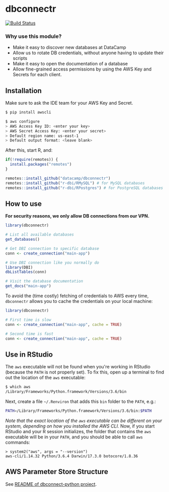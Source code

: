 # dbconnectr

[![Build Status](https://api.travis-ci.org/datacamp/dbconnectr.svg?branch=master)](https://travis-ci.org/datacamp/dbconnectr)

### Why use this module?

- Make it easy to discover new databases at DataCamp
- Allow us to rotate DB credentials, without anyone having to update their scripts
- Make it easy to open the documentation of a database
- Allow fine-grained access permissions by using the AWS Key and Secrets for each client.

## Installation

Make sure to ask the IDE team for your AWS Key and Secret.

```bash
$ pip install awscli

$ aws configure
> AWS Access Key ID: <enter your key>
> AWS Secret Access Key: <enter your secret>
> Default region name: us-east-1
> Default output format: <leave blank>
```

After this, start R, and:

```R
if(!require(remotes)) {
  install.packages("remotes")
}

remotes::install_github("datacamp/dbconnectr")
remotes::install_github("r-dbi/RMySQL") # for MySQL databases
remotes::install_github("r-dbi/RPostgres") # for PostgreSQL databases
```

## How to use

**For security reasons, we only allow DB connections from our VPN.**

```R
library(dbconnectr)

# List all available databases
get_databases()

# Get DBI connection to specific database
conn <- create_connection("main-app")

# Use DBI connection like you normally do
library(DBI)
dbListTables(conn)

# Visit the database documentation
get_docs("main-app")
```

To avoid the (time costly) fetching of credentials to AWS every time, `dbconnectr` allows you to cache the credentials on your local machine:

```R
library(dbconnectr)

# First time is slow
conn <- create_connection("main-app", cache = TRUE)

# Second time is fast
conn <- create_connection("main-app", cache = TRUE)
```

## Use in RStudio

The `aws` executable will not be found when you're working in RStudio (because the `PATH` is not properly set). To fix this, open up a terminal to find out the location of the `aws` executable:

```bash
$ which aws
/Library/Frameworks/Python.framework/Versions/3.6/bin
```

Next, create a file `~/.Renviron` that adds this `bin` folder to the `PATH`, e.g.:

```bash
PATH=/Library/Frameworks/Python.framework/Versions/3.6/bin:$PATH
```

_Note that the exact location of the `aws` executable can be different on your system, depending on how you installed the AWS CLI._ Now, if you start RStudio and your R session initializes, the folder that contains the `aws` executable will be in your `PATH`, and you should be able to call `aws` commands:

```
> system2("aws", args = "--version")
aws-cli/1.14.32 Python/3.6.4 Darwin/17.3.0 botocore/1.8.36
```

## AWS Parameter Store Structure

See [README of dbconnect-python project](https://github.com/datacamp/dbconnect-python#aws-parameter-store-structure).

